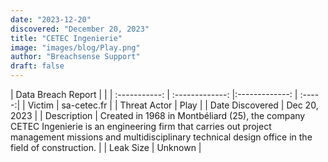 ```yaml
---
date: "2023-12-20"
discovered: "December 20, 2023"
title: "CETEC Ingenierie"
image: "images/blog/Play.png"
author: "Breachsense Support"
draft: false
---
```


| Data Breach Report           |              | 
| :-----------: | :-------------:     |:-------------:    | :-----:|
| Victim      | sa-cetec.fr      | 
| Threat Actor      | Play      | 
| Date Discovered      | Dec 20, 2023      | 
| Description      | Created in 1968 in Montbéliard (25), the company CETEC Ingenierie is an engineering firm that carries out project management missions and multidisciplinary technical design office in the field of construction.      | 
| Leak Size      | Unknown      | 

